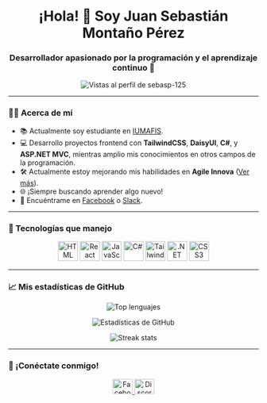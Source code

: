 <h1 align="center">¡Hola! 👋 Soy Juan Sebastián Montaño Pérez</h1>
<h3 align="center">Desarrollador apasionado por la programación y el aprendizaje continuo 🚀</h3>

<p align="center">
  <img src="https://komarev.com/ghpvc/?username=sebasp-125&label=Vistas+al+perfil&color=0e75b6&style=flat-square" alt="Vistas al perfil de sebasp-125" />
</p>

---

### 🧑‍🎓 Acerca de mí
- 📚 Actualmente soy estudiante en [IUMAFIS](https://iumafis.edu.co/).  
- 💻 Desarrollo proyectos frontend con **TailwindCSS**, **DaisyUI**, **C#**, y **ASP.NET MVC**, mientras amplio mis conocimientos en otros campos de la programación.  
- 🛠️ Actualmente estoy mejorando mis habilidades en **Agile Innova** ([Ver más](https://www.agileinnova.org/)).  
- 🌐 ¡Siempre buscando aprender algo nuevo!  
- 📲 Encuéntrame en [Facebook](https://www.facebook.com/SebasTryan?mibextid=ZbWKwL) o [Slack](https://slack.com/).

---

### 🌟 Tecnologías que manejo

<p align="center">
  <img src="https://cdn.worldvectorlogo.com/logos/html-1.svg" alt="HTML" height="40" width="40" />
  <img src="https://w7.pngwing.com/pngs/452/495/png-transparent-react-javascript-angularjs-ionic-github-text-logo-symmetry-thumbnail.png" alt="React" height="40" width="40" />
  <img src="https://upload.wikimedia.org/wikipedia/commons/thumb/9/99/Unofficial_JavaScript_logo_2.svg/1200px-Unofficial_JavaScript_logo_2.svg.png" alt="JavaScript" height="40" width="40" />
  <img src="https://upload.wikimedia.org/wikipedia/commons/thumb/0/0d/C_Sharp_wordmark.svg/1200px-C_Sharp_wordmark.svg.png" alt="C#" height="40" width="40" />
  <img src="https://upload.wikimedia.org/wikipedia/commons/0/0a/Tailwind_CSS_Logo.svg" alt="TailwindCSS" height="40" width="40" />
  <img src="https://upload.wikimedia.org/wikipedia/commons/e/ee/.NET_Core_Logo.svg" alt=".NET Core" height="40" width="40" />
  <img src="https://w7.pngwing.com/pngs/804/171/png-transparent-web-development-cascading-style-sheets-css3-html-world-wide-web-blue-angle-web-design.png" alt="CSS3" height="40" width="40" />
</p>

---

### 📈 Mis estadísticas de GitHub
<p align="center">
  <img src="https://github-readme-stats.vercel.app/api/top-langs?username=sebasp-125&show_icons=true&locale=es&layout=compact" alt="Top lenguajes" />
</p>
<p align="center">
  <img src="https://github-readme-stats.vercel.app/api?username=sebasp-125&show_icons=true&locale=es" alt="Estadísticas de GitHub" />
</p>
<p align="center">
  <img src="https://github-readme-streak-stats.herokuapp.com/?user=sebasp-125&locale=es" alt="Streak stats" />
</p>

---

### 🔗 ¡Conéctate conmigo!
<p align="center">
  <a href="https://www.facebook.com/sebastryan?mibextid=zbwkwl" target="_blank">
    <img src="https://raw.githubusercontent.com/rahuldkjain/github-profile-readme-generator/master/src/images/icons/Social/facebook.svg" alt="Facebook" height="30" width="40" />
  </a>
  <a href="https://discord.gg/sebastiann7565" target="_blank">
    <img src="https://raw.githubusercontent.com/rahuldkjain/github-profile-readme-generator/master/src/images/icons/Social/discord.svg" alt="Discord" height="30" width="40" />
  </a>
</p>
